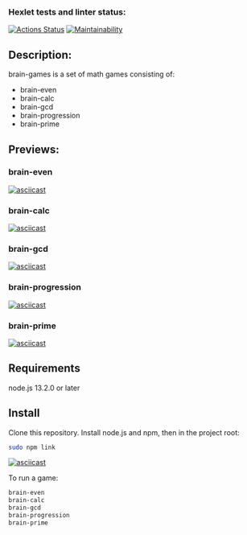 ### Hexlet tests and linter status:
[![Actions Status](https://github.com/ajsen/frontend-project-44/workflows/hexlet-check/badge.svg)](https://github.com/ajsen/frontend-project-44/actions)
[![Maintainability](https://api.codeclimate.com/v1/badges/e08621375b9ef6493168/maintainability)](https://codeclimate.com/github/ajsen/frontend-project-44/maintainability)
## Description:

brain-games is a set of math games consisting of:

* brain-even
* brain-calc
* brain-gcd
* brain-progression
* brain-prime

## Previews:

### brain-even

[![asciicast](https://asciinema.org/a/596711.svg)](https://asciinema.org/a/596711)

### brain-calc

[![asciicast](https://asciinema.org/a/595923.svg)](https://asciinema.org/a/595923)

### brain-gcd

[![asciicast](https://asciinema.org/a/596036.svg)](https://asciinema.org/a/596036)

### brain-progression

[![asciicast](https://asciinema.org/a/596259.svg)](https://asciinema.org/a/596259)

### brain-prime

[![asciicast](https://asciinema.org/a/596499.svg)](https://asciinema.org/a/596499)

## Requirements

node.js 13.2.0 or later

## Install

Clone this repository. Install node.js and npm, then in the project root:

```bash
sudo npm link
```

[![asciicast](https://asciinema.org/a/596712.svg)](https://asciinema.org/a/596712)

To run a game:

```bash
brain-even
brain-calc
brain-gcd
brain-progression
brain-prime
```
